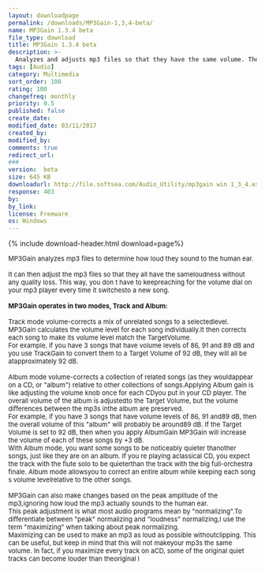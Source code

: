 ```yaml
---
layout: downloadpage
permalink: /downloads/MP3Gain-1,3,4-beta/
name: MP3Gain 1.3.4 beta
file_type: download
title: MP3Gain 1.3.4 beta
description: >-
  Analyzes and adjusts mp3 files so that they have the same volume. There is no quality lost
tags: [Audio]
category: Multimedia
sort_order: 100
rating: 100
changefreq: monthly
priority: 0.5
published: false
create_date: 
modified_date: 03/11/2017
created_by: 
modified_by: 
comments: true
redirect_url: 
### 
version:  beta
size: 645 KB
downloadurl: http://file.softsea.com/Audio_Utility/mp3gain win 1_3_4.exe
response: 403
by: 
by_link: 
license: Freeware
os: Windows
---
```


{% include download-header.html download=page%}

<p style="fix-download-text !important">
<p><font size="2"><p>MP3Gain analyzes mp3 files to determine how loud they sound to the human ear. <br />
<br />
It can then adjust the mp3 files so that they all have the sameloudness without any quality loss. This way, you don t have to keepreaching for the volume dial on your mp3 player every time it switchesto a new song. <br />
<br />
<strong>MP3Gain operates in two modes, Track and Album: </strong><br />
<br />
Track mode volume-corrects a mix of unrelated songs to a selectedlevel. MP3Gain calculates the volume level for each song individually.It then corrects each song to make its volume level match the TargetVolume. <br />
For example, if you have 3 songs that have volume levels of 86, 91 and 89 dB and you use TrackGain to convert them to a Target Volume of 92 dB, they will all be atapproximately 92 dB.<br />
<br />
Album mode volume-corrects a collection of related songs (as they wouldappear on a CD, or "album") relative to other collections of songs.Applying Album gain is like adjusting the volume knob once for each CDyou put in your CD player. The overall volume of the album is adjustedto the Target Volume, but the volume differences between the mp3s inthe album are preserved.<br />
For example, if you have 3 songs that have volume levels of 86, 91 and89 dB, then the overall volume of this "album" will probably be around89 dB. If the Target Volume is set to 92 dB, then when you apply AlbumGain MP3Gain will increase the volume of each of these songs by +3 dB. <br />
With Album mode, you want some songs to be noticeably quieter thanother songs, just like they are on an album. If you re playing aclassical CD, you expect the track with the flute solo to be quieterthan the track with the big full-orchestra finale. Album mode allowsyou to correct an entire album while keeping each song s volume levelrelative to the other songs. <br />
<br />
MP3Gain can also make changes based on the peak amplitude of the mp3,ignoring how loud the mp3 actually sounds to the human ear.<br />
This peak adjustment is what most audio programs mean by "normalizing".To differentiate between "peak" normalizing and "loudness" normalizing,I use the term "maximizing" when talking about peak normalizing.<br />
Maximizing can be used to make an mp3 as loud as possible withoutclipping. This can be useful, but keep in mind that this will not makeyour mp3s the same volume. In fact, if you maximize every track on aCD, some of the original quiet tracks can become louder than theoriginal l</p></p></p>

